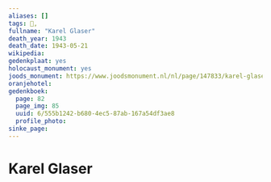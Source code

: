 ```yaml
---
aliases: []
tags: 👤, 
fullname: "Karel Glaser"
death_year: 1943
death_date: 1943-05-21
wikipedia:
gedenkplaat: yes
holocaust_monument: yes
joods_monument: https://www.joodsmonument.nl/nl/page/147833/karel-glaser
oranjehotel:
gedenkboek:
  page: 82
  page_img: 85
  uuid: 6/555b1242-b680-4ec5-87ab-167a54df3ae8
  profile_photo: 
sinke_page:
---
```


# Karel Glaser
